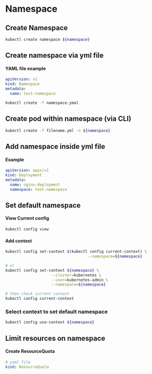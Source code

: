 
# Namespace

## Create Namespace
``` bash
kubectl create namespace ${namespace}
```

## Create namespace via yml file
#### YAML file example
```yaml
apiVersion: v1
kind: Namespace
metadata:
  name: test-namespace

```
``` bash
kubectl create -f namespace.ymal
```

## Create pod within namespace (via CLI)
``` bash
kubectl create -f filename.yml -n ${namespace}
```

## Add namespace inside yml file
#### Example
``` yaml
apiVersion: apps/v1
kind: Deployment
metadata:
  name: nginx-deployment
  namespace: test-namespace
```

## Set default namespace

#### View Current config
```bash
kubectl config view
```

#### Add context
```bash
kubectl config set-context $(kubectl config current-context) \
                                    --namespace=${namespace} 

# or
kubectl config set-context ${namespace} \
                    --cluster=kubernetes \
                    --user=kubernetes-admin \
                    --namespace=${namespace} 

# then check current context
kubectl config current-context
```




### Select context to set default namespace
```bash
kubectl config use-context ${namespace}
```



## Limit resources on namespace
#### Create ResourceQuota

```yaml
# yaml file
kind: ResourceQuota
```


